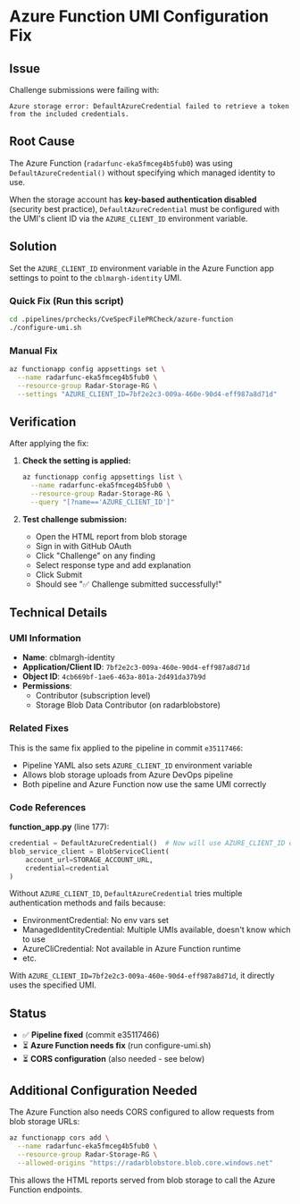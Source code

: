 # Azure Function UMI Configuration Fix

## Issue

Challenge submissions were failing with:
```
Azure storage error: DefaultAzureCredential failed to retrieve a token from the included credentials.
```

## Root Cause

The Azure Function (`radarfunc-eka5fmceg4b5fub0`) was using `DefaultAzureCredential()` without specifying which managed identity to use.

When the storage account has **key-based authentication disabled** (security best practice), `DefaultAzureCredential` must be configured with the UMI's client ID via the `AZURE_CLIENT_ID` environment variable.

## Solution

Set the `AZURE_CLIENT_ID` environment variable in the Azure Function app settings to point to the `cblmargh-identity` UMI.

### Quick Fix (Run this script)

```bash
cd .pipelines/prchecks/CveSpecFilePRCheck/azure-function
./configure-umi.sh
```

### Manual Fix

```bash
az functionapp config appsettings set \
  --name radarfunc-eka5fmceg4b5fub0 \
  --resource-group Radar-Storage-RG \
  --settings "AZURE_CLIENT_ID=7bf2e2c3-009a-460e-90d4-eff987a8d71d"
```

## Verification

After applying the fix:

1. **Check the setting is applied:**
   ```bash
   az functionapp config appsettings list \
     --name radarfunc-eka5fmceg4b5fub0 \
     --resource-group Radar-Storage-RG \
     --query "[?name=='AZURE_CLIENT_ID']"
   ```

2. **Test challenge submission:**
   - Open the HTML report from blob storage
   - Sign in with GitHub OAuth
   - Click "Challenge" on any finding
   - Select response type and add explanation
   - Click Submit
   - Should see "✅ Challenge submitted successfully!"

## Technical Details

### UMI Information
- **Name**: cblmargh-identity
- **Application/Client ID**: `7bf2e2c3-009a-460e-90d4-eff987a8d71d`
- **Object ID**: `4cb669bf-1ae6-463a-801a-2d491da37b9d`
- **Permissions**: 
  - Contributor (subscription level)
  - Storage Blob Data Contributor (on radarblobstore)

### Related Fixes

This is the same fix applied to the pipeline in commit `e35117466`:
- Pipeline YAML also sets `AZURE_CLIENT_ID` environment variable
- Allows blob storage uploads from Azure DevOps pipeline
- Both pipeline and Azure Function now use the same UMI correctly

### Code References

**function_app.py** (line 177):
```python
credential = DefaultAzureCredential()  # Now will use AZURE_CLIENT_ID env var
blob_service_client = BlobServiceClient(
    account_url=STORAGE_ACCOUNT_URL,
    credential=credential
)
```

Without `AZURE_CLIENT_ID`, `DefaultAzureCredential` tries multiple authentication methods and fails because:
- EnvironmentCredential: No env vars set
- ManagedIdentityCredential: Multiple UMIs available, doesn't know which to use
- AzureCliCredential: Not available in Azure Function runtime
- etc.

With `AZURE_CLIENT_ID=7bf2e2c3-009a-460e-90d4-eff987a8d71d`, it directly uses the specified UMI.

## Status

- ✅ **Pipeline fixed** (commit e35117466)
- ⏳ **Azure Function needs fix** (run configure-umi.sh)
- ⏳ **CORS configuration** (also needed - see below)

## Additional Configuration Needed

The Azure Function also needs CORS configured to allow requests from blob storage URLs:

```bash
az functionapp cors add \
  --name radarfunc-eka5fmceg4b5fub0 \
  --resource-group Radar-Storage-RG \
  --allowed-origins "https://radarblobstore.blob.core.windows.net"
```

This allows the HTML reports served from blob storage to call the Azure Function endpoints.
